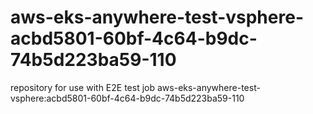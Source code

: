 # aws-eks-anywhere-test-vsphere-acbd5801-60bf-4c64-b9dc-74b5d223ba59-110
repository for use with E2E test job aws-eks-anywhere-test-vsphere:acbd5801-60bf-4c64-b9dc-74b5d223ba59-110
